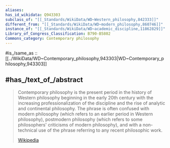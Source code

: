 ```yaml
---
aliases:
has_id_wikidata: Q943303
subclass_of: "[[_Standards/WikiData/WD~Western_philosophy,842333]]"
different_from: "[[_Standards/WikiData/WD~modern_philosophy,860746]]"
instance_of: "[[_Standards/WikiData/WD~academic_discipline,11862829]]"
Library_of_Congress_Classification: B790-B5802
Commons_category: Contemporary philosophy
---
```


#is_/same_as :: [[../WikiData/WD~Contemporary_philosophy,943303|WD~Contemporary_philosophy,943303]] 


## #has_/text_of_/abstract 

> Contemporary philosophy is the present period in the history of Western philosophy 
> beginning in the early 20th century with the increasing professionalization of the discipline and the rise of analytic and continental philosophy. The phrase is often confused with modern philosophy (which refers to an earlier period in Western philosophy), postmodern philosophy (which refers to some philosophers' criticisms of modern philosophy), and with a non-technical use of the phrase referring to any recent philosophic work.
>
> [Wikipedia](https://en.wikipedia.org/wiki/Contemporary%20philosophy) 

